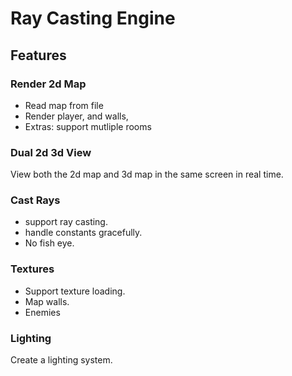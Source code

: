 # Ray Casting Engine

## Features

### Render 2d Map
- Read map from file
- Render player, and walls,
- Extras: support mutliple rooms

### Dual 2d 3d View
View both the 2d map and 3d map in the same screen in real time.

### Cast Rays
- support ray casting.
- handle constants gracefully.
- No fish eye.

### Textures
- Support texture loading.
- Map walls.
- Enemies

### Lighting
Create a lighting system.
